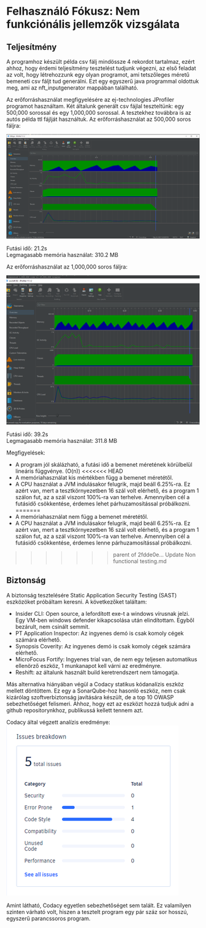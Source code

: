 # Felhasználó Fókusz: Nem funkciónális jellemzők vizsgálata

## Teljesítmény

A programhoz készült példa csv fálj mindössze 4 rekordot tartalmaz, ezért ahhoz, hogy érdemi teljesítmény tesztelést tudjunk végezni, az első feladat az volt, hogy létrehozzunk egy olyan programot, ami tetszőleges méretű bemeneti csv fáljt tud generálni. Ezt egy egyszerű java programmal oldottuk meg, ami az nft_inputgenerator mappában található.

Az erőforráshasználat megfigyelésére az ej-technologies JProfiler programot használtam.
Két általunk generált csv fájlal teszteltünk: egy 500,000 sorossal és egy 1,000,000 sorossal.
A tesztekhez továbbra is az autós példa ttl fájlját használtuk.
Az erőforráshasználat az 500,000 soros fáljra:  

 ![](/doc/non_functional_testing/performance_analysis1.PNG)
 
 Futási idő: 21.2s  
 Legmagasabb memória használat: 310.2 MB
 
 
 Az erőforráshasználat az 1,000,000 soros fáljra:  

 ![](/doc/non_functional_testing/performance_analysis2.PNG)
 
 Futási idő: 39.2s  
 Legmagasabb memória használat: 311.8 MB
 
Megfigyelések:  
  - A program jól skálázható, a futási idő a bemenet méretének körülbelül lineáris függvénye. (O(n))
<<<<<<< HEAD
  - A memóriahasználat kis mértékben függ a bemenet méretétől.
  - A CPU használat a JVM indulásakor felugrik, majd beáll 6.25%-ra. Ez azért van, mert a tesztkörnyezetben 16 szál volt elérhető, és a program 1 szálon fut, az a szál viszont 100%-ra van terhelve. Amennyiben cél a futásidő csökkentése, érdemes lehet párhuzamosítással próbálkozni.
=======
  - A memóriahasználat nem függ a bemenet méretétől.
  - A CPU használat a JVM indulásakor felugrik, majd beáll 6.25%-ra. Ez azért van, mert a tesztkörnyezetben 16 szál volt elérhető, és a program 1 szálon fut, az a szál viszont 100%-ra van terhelve. Amennyiben cél a futásidő csökkentése, érdemes lenne párhuzamosítással próbálkozni.
>>>>>>> parent of 2fdde0e... Update Non functional testing.md
  
  ## Biztonság
  
  A biztonság tesztelésére Static Application Security Testing (SAST) eszközöket próbáltam keresni. A következőket találtam:
   - Insider CLI: Open source, a lefordított exe-t a windows vírusnak jelzi. Egy VM-ben windows defender kikapcsolása után elindítottam. Egyből bezárult, nem csinált semmit.
   - PT Application Inspector: Az ingyenes demó is csak komoly cégek számára elérhető.
   - Synopsis Coverity: Az ingyenes demó is csak komoly cégek számára elérhető.
   - MicroFocus Fortify: Ingyenes trial van, de nem egy teljesen automatikus ellenörző eszköz, 1 munkanapot kell várni az eredményre.
   - Reshift: az általunk használt build keretrendszert nem támogatja.
   
  Más alternatíva hiányában végül a Codacy statikus kódanalízis eszköz mellett döntöttem. Ez egy a SonarQube-hoz hasonló eszköz, nem csak kizárólag szoftverbiztonság javítására készült, de a top 10 OWASP sebezhetőséget felismeri. Ahhoz, hogy ezt az eszközt hozzá tudjuk adni a github repositorynkhoz, publikussá kellett tennem azt.
  
  Codacy által végzett analízis eredménye:  
  ![](codacy.png)
  
  Amint látható, Codacy egyetlen sebezhetőséget sem talált. Ez valamilyen szinten várható volt, hiszen a tesztelt program egy pár száz sor hosszú, egyszerű parancssoros program. 
